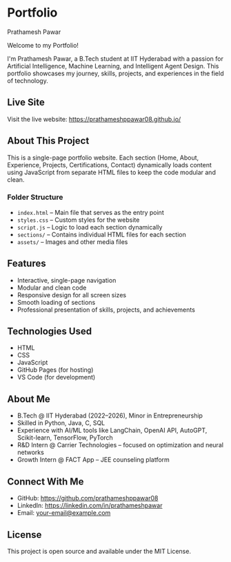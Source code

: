 # Portfolio
Prathamesh Pawar

Welcome to my Portfolio!

I'm Prathamesh Pawar, a B.Tech student at IIT Hyderabad with a passion for Artificial Intelligence, Machine Learning, and Intelligent Agent Design. This portfolio showcases my journey, skills, projects, and experiences in the field of technology.

## Live Site

Visit the live website: https://prathameshppawar08.github.io/

## About This Project

This is a single-page portfolio website. Each section (Home, About, Experience, Projects, Certifications, Contact) dynamically loads content using JavaScript from separate HTML files to keep the code modular and clean.

### Folder Structure

- `index.html` – Main file that serves as the entry point
- `styles.css` – Custom styles for the website
- `script.js` – Logic to load each section dynamically
- `sections/` – Contains individual HTML files for each section
- `assets/` – Images and other media files

## Features

- Interactive, single-page navigation
- Modular and clean code
- Responsive design for all screen sizes
- Smooth loading of sections
- Professional presentation of skills, projects, and achievements

## Technologies Used

- HTML
- CSS
- JavaScript
- GitHub Pages (for hosting)
- VS Code (for development)

## About Me

- B.Tech @ IIT Hyderabad (2022–2026), Minor in Entrepreneurship
- Skilled in Python, Java, C, SQL
- Experience with AI/ML tools like LangChain, OpenAI API, AutoGPT, Scikit-learn, TensorFlow, PyTorch
- R&D Intern @ Carrier Technologies – focused on optimization and neural networks
- Growth Intern @ FACT App – JEE counseling platform

## Connect With Me

- GitHub: https://github.com/prathameshppawar08
- LinkedIn: https://linkedin.com/in/prathameshpawar
- Email: your-email@example.com

## License

This project is open source and available under the MIT License.
